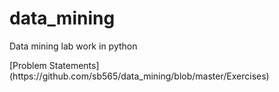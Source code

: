 # data_mining
<p>Data mining lab work in python</p>
[Problem Statements](https://github.com/sb565/data_mining/blob/master/Exercises)
